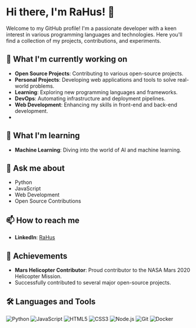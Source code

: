 # Hi there, I'm RaHus! 👋

Welcome to my GitHub profile! I'm a passionate developer with a keen interest in various programming languages and technologies. Here you'll find a collection of my projects, contributions, and experiments.

## 🔭 What I'm currently working on

- **Open Source Projects**: Contributing to various open-source projects.
- **Personal Projects**: Developing web applications and tools to solve real-world problems.
- **Learning**: Exploring new programming languages and frameworks.
- **DevOps**: Automating infrastructure and deployment pipelines.
- **Web Development**: Enhancing my skills in front-end and back-end development.
- 
## 🌱 What I'm learning

- **Machine Learning**: Diving into the world of AI and machine learning.

## 💬 Ask me about

- Python
- JavaScript
- Web Development
- Open Source Contributions

## 📫 How to reach me

- **LinkedIn**: [RaHus](https://www.linkedin.com/in/rami-c-0b917a124/)

## 🏅 Achievements

- **Mars Helicopter Contributor**: Proud contributor to the NASA Mars 2020 Helicopter Mission.
- Successfully contributed to several major open-source projects.

## 🛠️ Languages and Tools

![Python](https://img.shields.io/badge/-Python-000?&logo=Python)
![JavaScript](https://img.shields.io/badge/-JavaScript-000?&logo=JavaScript)
![HTML5](https://img.shields.io/badge/-HTML5-000?&logo=HTML5)
![CSS3](https://img.shields.io/badge/-CSS3-000?&logo=CSS3)
![Node.js](https://img.shields.io/badge/-Node.js-000?&logo=Node.js)
![Git](https://img.shields.io/badge/-Git-000?&logo=Git)
![Docker](https://img.shields.io/badge/-Docker-000?&logo=Docker)

